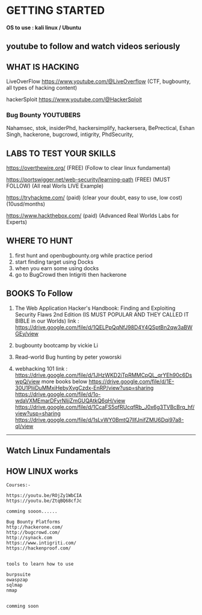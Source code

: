 # GETTING STARTED

#### OS to use : kali linux / Ubuntu

youtube to follow and watch videos seriously
--------------------------------------------

## WHAT IS HACKING

LiveOverFlow
https://www.youtube.com/@LiveOverflow (CTF, bugbounty, all types of hacking content)

hackerSploit
https://www.youtube.com/@HackerSploit 

### Bug Bounty YOUTUBERS

Nahamsec,
stok,
insiderPhd,
hackersimplify,
hackersera,
BePrectical,
Eshan Singh,
hackerone,
bugcrowd,
intigrity,
PhdSecurity,

LABS TO TEST YOUR SKILLS
-------------------------
https://overthewire.org/ (FREE) (Follow to clear linux fundamental)

https://portswigger.net/web-security/learning-path (FREE) (MUST FOLLOW) (All real Worls LIVE Example)

https://tryhackme.com/ (paid) (clear your doubt, easy to use, low cost) (10usd/months)

https://www.hackthebox.com/ (paid) (Advanced Real Worlds Labs for Experts)

WHERE TO HUNT
-------------
1) first hunt and openbugbounty.org while practice period
2) start finding target using Docks 
3) when you earn some using docks
4) go to BugCrowd then Intigriti then hackerone

BOOKS To Follow
---------------
1) The Web Application Hacker's Handbook: Finding and Exploiting Security Flaws 2nd Edition (IS MUST POPULAR AND THEY CALLED IT BIBLE in our Worlds)
link : https://drive.google.com/file/d/1QELPpQqNfJ98D4Y4QSptBn2qw3aBWGEy/view
2) bugbounty bootcamp by vickie Li 

3) Read-world Bug hunting by peter yoworski
4)  webhacking 101 
link : https://drive.google.com/file/d/1JHzWKD2iTpRMMCpQL_qrYEh90c6DswpQ/view
more books below
https://drive.google.com/file/d/1E-30U1PliiDuMMxiHebyXvgCzdx-EnRP/view?usp=sharing
https://drive.google.com/file/d/1o-wdaVXMEmarDFyrNljjZmGUQAtkQ6qH/view
https://drive.google.com/file/d/1CcaFS5qfRUcqfRb_J0x6g3TVBcBrq_hf/view?usp=sharing
https://drive.google.com/file/d/1sLvWY0BmtQ7llfJnifZMU6Dqi97a8-qI/view

________________________
Watch Linux Fundamentals
------------------------


HOW LINUX works
---------------
~~~~~~~~~~~~~~~
Courses:- 

https://youtu.be/ROjZy1WbCIA
https://youtu.be/ZtqBQ68cfJc

comming sooon......

Bug Bounty Platforms
http://hackerone.com/
http://bugcrowd.com/
http://synack.com
https://www.intigriti.com/
https://hackenproof.com/


tools to learn how to use

burpsuite 
owaspzap
sqlmap
nmap


comming soon
